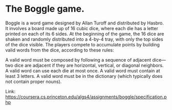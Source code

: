 # The Boggle game. 

Boggle is a word game designed by Allan Turoff and distributed by Hasbro. It involves a board made up of 16 cubic dice, where each die has a letter printed on each of its 6 sides. At the beginning of the game, the 16 dice are shaken and randomly distributed into a 4-by-4 tray, with only the top sides of the dice visible. The players compete to accumulate points by building valid words from the dice, according to these rules:

A valid word must be composed by following a sequence of adjacent dice—two dice are adjacent if they are horizontal, vertical, or diagonal neighbors.
A valid word can use each die at most once.
A valid word must contain at least 3 letters.
A valid word must be in the dictionary (which typically does not contain proper nouns).

Link: https://coursera.cs.princeton.edu/algs4/assignments/boggle/specification.php
